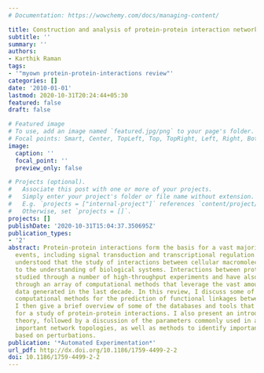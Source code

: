 ```yaml
---
# Documentation: https://wowchemy.com/docs/managing-content/

title: Construction and analysis of protein-protein interaction networks
subtitle: ''
summary: ''
authors:
- Karthik Raman
tags:
- '"myown protein-protein-interactions review"'
categories: []
date: '2010-01-01'
lastmod: 2020-10-31T20:24:44+05:30
featured: false
draft: false

# Featured image
# To use, add an image named `featured.jpg/png` to your page's folder.
# Focal points: Smart, Center, TopLeft, Top, TopRight, Left, Right, BottomLeft, Bottom, BottomRight.
image:
  caption: ''
  focal_point: ''
  preview_only: false

# Projects (optional).
#   Associate this post with one or more of your projects.
#   Simply enter your project's folder or file name without extension.
#   E.g. `projects = ["internal-project"]` references `content/project/deep-learning/index.md`.
#   Otherwise, set `projects = []`.
projects: []
publishDate: '2020-10-31T15:04:37.350695Z'
publication_types:
- '2'
abstract: Protein-protein interactions form the basis for a vast majority of cellular
  events, including signal transduction and transcriptional regulation. It is now
  understood that the study of interactions between cellular macromolecules is fundamental
  to the understanding of biological systems. Interactions between proteins have been
  studied through a number of high-throughput experiments and have also been predicted
  through an array of computational methods that leverage the vast amount of sequence
  data generated in the last decade. In this review, I discuss some of the important
  computational methods for the prediction of functional linkages between proteins.
  I then give a brief overview of some of the databases and tools that are useful
  for a study of protein-protein interactions. I also present an introduction to network
  theory, followed by a discussion of the parameters commonly used in analysing networks,
  important network topologies, as well as methods to identify important network components,
  based on perturbations.
publication: '*Automated Experimentation*'
url_pdf: http://dx.doi.org/10.1186/1759-4499-2-2
doi: 10.1186/1759-4499-2-2
---
```

